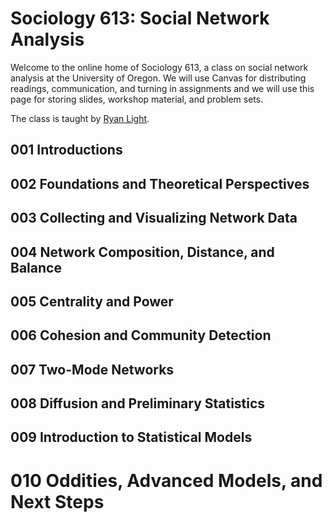 # Sociology 613: Social Network Analysis

Welcome to the online home of Sociology 613, a class on social network analysis at the University of Oregon. We will use Canvas for distributing readings, communication, and turning in assignments and we will use this page for storing slides, workshop material, and problem sets.

The class is taught by [Ryan Light](https://ryanlight.netlify.app/).

## 001 Introductions

## 002 Foundations and Theoretical Perspectives

## 003 Collecting and Visualizing Network Data

## 004 Network Composition, Distance, and Balance

## 005 Centrality and Power

## 006 Cohesion and Community Detection

## 007 Two-Mode Networks

## 008 Diffusion and Preliminary Statistics

## 009 Introduction to Statistical Models

# 010 Oddities, Advanced Models, and Next Steps
